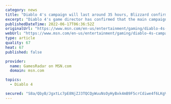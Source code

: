 ```yaml
---
category: news
title: "Diablo 4's campaign will last around 35 hours, Blizzard confirms"
excerpt: "Diablo 4's game director has confirmed that the main campaign is around 35 hours long. Shely revealed that Diablo 4 will take around 35 hours to complete. Elaborating on the campaign, he describes it ..."
publishedDateTime: 2022-06-17T06:36:52Z
originalUrl: "https://www.msn.com/en-us/entertainment/gaming/diablo-4s-campaign-will-last-around-35-hours-blizzard-confirms/ar-AAYADoP"
webUrl: "https://www.msn.com/en-us/entertainment/gaming/diablo-4s-campaign-will-last-around-35-hours-blizzard-confirms/ar-AAYADoP"
type: article
quality: 67
heat: 67
published: false

provider:
  name: GamesRadar on MSN.com
  domain: msn.com

topics:
  - Diablo 4

secured: "S8a/QbyB/JgxtLc7pE8NjZJ3TQCQyWuuNsOyHyBxk4mB9F5crCdiwe4f6LKgViRl6BYxqkthKJrWHoyaLv79GyPBPVqRzAhkvkKjx0f+VJnnAgx6ZPaaf/XuTY5BC2czT+728SbFhroy31fHMuSoNQgOkoOPjRvuVWnQN7qfKJuPpKX0QLbi4OrQark0cYixQqtQAcBNlx/tm4LTzY5fgrSJnNllZRaGAKxJGt/Me/KHyyP+C8MCwA3wYnN12tBRnON0EQJ3z4I8LE+zdkyvzeRvuI73l11DdfFcMXz0hh89NwOLaatHz9rs7lDeMWhuWl3h8AetRLTWeLiA52uaFeef0XUDwRlg9GoExT6K8L8=;JJyn8ewwxwbOT3CCpkEMiA=="
---
```


